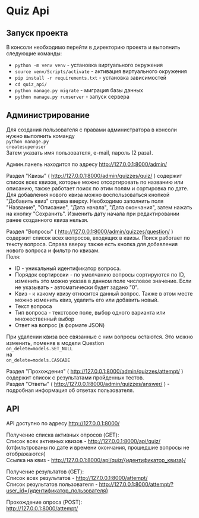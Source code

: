# Quiz Api

<h2>Запуск проекта</h2>

В консоли необходимо перейти в директорию проекта и выполнить следующие команды:
<ul>
  <li><code>python -m venv venv</code> - установка виртуального окружения</li>
  <li><code>source venv/Scripts/activate</code> - активация виртуального окружения</li>
  <li><code>pip install -r requirements.txt</code> - установка зависимостей</li>
  <li><code>cd quiz_api/</code></li>
  <li><code>python manage.py migrate</code> - миграция базы данных</li>
  <li><code>python manage.py runserver</code> - запуск сервера</li>
</ul>

<h2>Администрирование</h2>

Для создания пользователя с правами администратора в консоли нужно выполнить команду</br>
<code>python manage.py createsuperuser</code></br>
Затем указать имя пользователя, e-mail, пароль (2 раза).

Админ.панель находится по адресу http://127.0.0.1:8000/admin/

Раздел "Квизы" ( http://127.0.0.1:8000/admin/quizzes/quiz/ ) содержит список всех квизов, которые можно отсортировать по названию или описанию, также работает поиск по этим полям и сортировка по дате. Для добавления нового квиза можно воспользоваться кнопкой "Добавить квиз" справа вверху. Необходимо заполнить поля "Название", "Описание", "Дата начала", "Дата окончания", затем нажать на кнопку "Сохранить". Изменить дату начала при редактировании ранее созданного квиза нельзя.

Раздел "Вопросы" ( http://127.0.0.1:8000/admin/quizzes/question/ ) содержит список всех вопросов, входящих в квизы. Поиск работает по тексту вопроса. Справа вверху также есть кнопка для добавления нового вопроса и фильтр по квизам.</br>
Поля:
<ul>
  <li>ID - уникальный идентификатор вопроса.</li>
  <li>Порядок сортировки - по умолчанию вопросы сортируются по ID, изменить это можно указав в данном поле числовое значение. Если не указывать - автоматически будет задано "0".</li>
  <li>Квиз - к какому квизу относится данный вопрос. Также в этом месте можно изменить квиз, удалить его или добавить новый.</li>
  <li>Текст вопроса</li>
  <li>Тип вопроса - текстовое поле, выбор одного варианта или множественный выбор</li>
  <li>Ответ на вопрос (в формате JSON)</li>
</ul>

При удалении квиза все связанные с ним вопросы остаются. Это можно изменить, поменяв в модели Question</br>
<code>on_delete=models.SET_NULL</code></br>
на</br>
<code>on_delete=models.CASCADE</code>

Раздел "Прохождения" ( http://127.0.0.1:8000/admin/quizzes/attempt/ ) содержит список с результатами пройденных тестов.</br>
Раздел "Ответы" ( http://127.0.0.1:8000/admin/quizzes/answer/ ) - подробная информация об ответах пользователя.</br>

<h2>API</h2>

API доступно по адресу http://127.0.0.1:8000/

Получение списка активных опросов (GET):</br>
Список всех активных квизов - http://127.0.0.1:8000/api/quiz/ (отфильтрованы по дате и времени окончания, прошедшие вопросы не отображаются)</br>
Ссылка на квиз - http://127.0.0.1:8000/api/quiz/{идентификатор_квиза}/ </br>

Получение результатов (GET):</br>
Список всех результатов - http://127.0.0.1:8000/attempt/ </br>
Список результатов пользователя - http://127.0.0.1:8000/attempt/?user_id={идентификатор_пользователя} </br>

Прохождение опроса (POST):</br>
http://127.0.0.1:8000/attempt/ </br>

